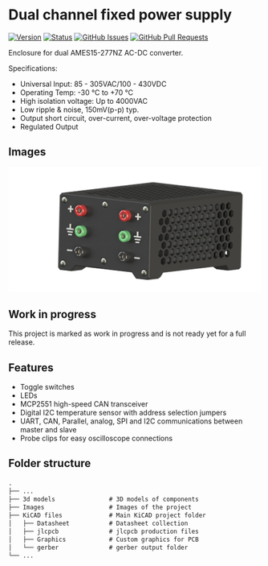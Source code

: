 # Dual channel fixed power supply
 
[![Version](https://img.shields.io/github/v/release/jkordek1/TVZ_KTM_ApplicationBoard)](https://github.com/jkordek1/TVZ_KTM_ApplicationBoard/releases/tag/Initial)
[![Status](https://img.shields.io/badge/status-active-success.svg)]()
[![GitHub Issues](https://img.shields.io/github/issues/jkordek1/TVZ_KTM_ApplicationBoard)](https://github.com/jkordek1/TVZ_KTM_ApplicationBoard/issues)
[![GitHub Pull Requests](https://img.shields.io/github/issues-pr/jkordek1/TVZ_KTM_ApplicationBoard)](https://github.com/jkordek1/TVZ_KTM_ApplicationBoard/pulls)

Enclosure for dual AMES15-277NZ AC-DC converter.

Specifications:
- Universal Input: 85 - 305VAC/100 - 430VDC
- Operating Temp: -30 °C to +70 °C
- High isolation voltage: Up to 4000VAC
- Low ripple & noise, 150mV(p-p) typ.
- Output short circuit, over-current, over-voltage protection
- Regulated Output 

## Images
<p align="center">
 <img width="1000" src="https://raw.githubusercontent.com/jkordek1/Dual-channel-fixed-power-supply/main/Images/Front_v4.png">
</p>

## Work in progress
This project is marked as work in progress and is not ready yet for a full release.

 ## Features
 - Toggle switches
 - LEDs
 - MCP2551 high-speed CAN transceiver
 - Digital I2C temperature sensor with address selection jumpers
 - UART, CAN, Parallel, analog, SPI and I2C communications between master and slave
 - Probe clips for easy oscilloscope connections
 
 ## Folder structure
    .
    ├── ...
    ├── 3d models               # 3D models of components
    ├── Images                  # Images of the project
    ├── KiCAD files             # Main KiCAD project folder
    │   ├── Datasheet           # Datasheet collection
    │   ├── jlcpcb              # jlcpcb production files
    │   ├── Graphics            # Custom graphics for PCB
    │   └── gerber              # gerber output folder
    └── ...
 
